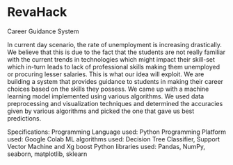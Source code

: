 # RevaHack

Career Guidance System

In current day scenario, the rate of unemployment is increasing drastically. We believe that this is due to the fact that the students are not really familiar with the current trends in technologies which might impact their skill-set which in-turn leads to lack of professional skills making them unemployed or procuring lesser salaries. This is what our idea will exploit.
We are building a system that provides guidance to students in making their career choices based on the skills they possess.
We came up with a machine learning model implemented using various algorithms. We used data preprocessing and visualization techniques and determined the accuracies given by various algorithms and picked the one that gave us best predictions.

Specifications:
	Programming Language used: Python Programming
	Platform used: Google Colab
	ML algorithms used: Decision Tree Classifier, Support Vector Machine and Xg boost
	Python libraries used: Pandas, NumPy, seaborn, matplotlib, sklearn
